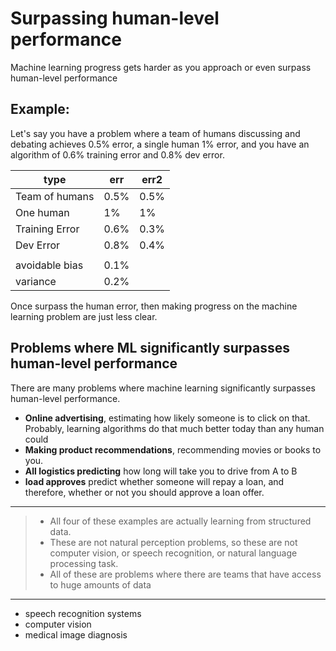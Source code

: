 # Surpassing human-level performance

Machine learning progress gets harder as you approach or even surpass human-level performance

## Example:
Let's say you have a problem where a team of humans discussing and debating achieves 0.5% error, a single human 1% error, and you have an algorithm of 0.6% training error and 0.8% dev error.

| type           | err  | err2 |
| -------------- | ---- | ---- |
| Team of humans | 0.5% | 0.5% |
| One human      | 1%   | 1%   |
| Training Error | 0.6% | 0.3% |
| Dev Error      | 0.8% | 0.4% |
|                |      |      |
| avoidable bias | 0.1% |      |
| variance       | 0.2% |      |

Once surpass the human error, then making progress on the machine learning problem are just less clear.

## Problems where ML significantly surpasses human-level performance

There are many problems where machine learning significantly surpasses human-level performance. 
* **Online advertising**, estimating how likely someone is to click on that. Probably, learning algorithms do that much better today than any human could
* **Making product recommendations**, recommending movies or books to you.
* **All logistics predicting** how long will take you to drive from A to B
* **load approves** predict whether someone will repay a loan, and therefore, whether or not you should approve a loan offer.
---
>- All four of these examples are actually learning from structured data.
>- These are not natural perception problems, so these are not computer vision, or speech recognition, or natural language processing task.
>- All of these are problems where there are teams that have access to huge amounts of data
---
- speech recognition systems
- computer vision
- medical image diagnosis
